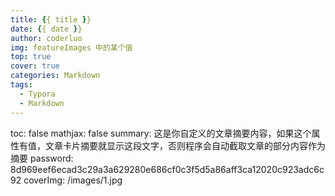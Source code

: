 ```yaml
---
title: {{ title }}
date: {{ date }}
author: coderluo
img: featureImages 中的某个值
top: true
cover: true
categories: Markdown
tags:
  - Typora
  - Markdown
---
```


toc: false
mathjax: false
summary: 这是你自定义的文章摘要内容，如果这个属性有值，文章卡片摘要就显示这段文字，否则程序会自动截取文章的部分内容作为摘要
password: 8d969eef6ecad3c29a3a629280e686cf0c3f5d5a86aff3ca12020c923adc6c92
coverImg: /images/1.jpg